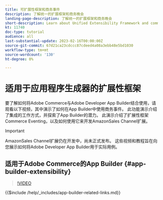 ```yaml
---
title: 可扩展性框架和商务事件
description: 了解统一的扩展框架和商务晚会
landing-page-description: 了解统一的扩展框架和商务晚会
short-description: Learn about Unified Extensibility Framework and commerce evening
kt: 11740
doc-type: tutorial
audience: all
last-substantial-update: 2023-02-16T00:00:00Z
source-git-commit: 67d21ca23cdccc87cdeed4a08a3ebb48e5bd1030
workflow-type: tm+mt
source-wordcount: '130'
ht-degree: 0%

---
```



# 适用于应用程序生成器的扩展性框架

要了解如何将Adobe Commerce与Adobe Developer App Builder结合使用，请观看以下视频，其中演示了如何在App Builder中使用商务事件。 此功能演示介绍了集成的工作方式，并探索了App Builder的潜力。 此演示介绍了扩展性框架Commerce Eventing，以及如何使用它来开发AmazonSales Channel扩展。

>[!IMPORTANT]
>
>AmazonSales Channel扩展仍在开发中，尚未正式发布。  这些视频和教程旨在向您展示如何将Adobe Developer App Builder用于实际用例。

## 适用于Adobe Commerce的App Builder {#app-builder-extensibility}

>[!VIDEO](https://video.tv.adobe.com/v/3413328)

{{$include /help/_includes/app-builder-related-links.md}}
